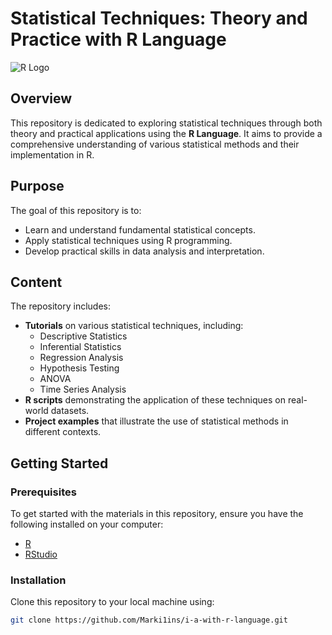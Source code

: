 # Statistical Techniques: Theory and Practice with R Language

![R Logo](https://www.r-project.org/logo/Rlogo.svg) <!-- R Logo -->

## Overview

This repository is dedicated to exploring statistical techniques through both theory and practical applications using the **R Language**. It aims to provide a comprehensive understanding of various statistical methods and their implementation in R.

## Purpose

The goal of this repository is to:
- Learn and understand fundamental statistical concepts.
- Apply statistical techniques using R programming.
- Develop practical skills in data analysis and interpretation.

## Content

The repository includes:

- **Tutorials** on various statistical techniques, including:
  - Descriptive Statistics
  - Inferential Statistics
  - Regression Analysis
  - Hypothesis Testing
  - ANOVA
  - Time Series Analysis
- **R scripts** demonstrating the application of these techniques on real-world datasets.
- **Project examples** that illustrate the use of statistical methods in different contexts.

## Getting Started

### Prerequisites

To get started with the materials in this repository, ensure you have the following installed on your computer:

- [R](https://cran.r-project.org/)
- [RStudio](https://www.rstudio.com/)

### Installation

Clone this repository to your local machine using:

```bash
git clone https://github.com/Marki1ins/i-a-with-r-language.git
